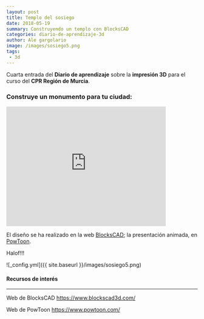 ```yaml
---
layout: post
title: Templo del sosiego
date: 2018-05-19
summary: Construyendo un templo con BlocksCAD
categories: diario-de-aprendizaje-3d 
author: Ale gargolario
image: /images/sosiego5.png
tags:
 - 3d
---
```


Cuarta entrada del **Diario de aprendizaje** sobre la **impresión 3D** para el curso del **CPR Región de Murcia**.

### Construye un monumento para tu ciudad:
<iframe width="420" height="315" src="https://www.youtube.com/embed/DdxpuY_lk8g" frameborder="0" allowfullscreen></iframe>

El diseño se ha realizado en la web [BlocksCAD](https://www.blockscad3d.com); la presentación animada, en [PowToon](https://www.powtoon.com).

Halof!!!

![_config.yml]({{ site.baseurl }}/images/sosiego5.png)


#### Recursos de interés
*** 

 Web de BlocksCAD <https://www.blockscad3d.com/> 
 
 Web de PowToon <https://www.powtoon.com/>

